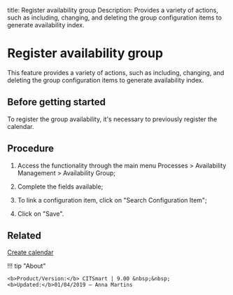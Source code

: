 title: Register availability group
Description: Provides a variety of actions, such as including, changing, and deleting the group configuration items to generate availability index.
# Register availability group

This feature provides a variety of actions, such as including, changing, and deleting the group configuration items to generate availability index.

Before getting started
--------------------------

To register the group availability, it's necessary to previously register the
calendar.

Procedure
-------------

1.  Access the functionality through the main menu Processes \> Availability
    Management \> Availability Group;

2.  Complete the fields available;

3.  To link a configuration item, click on "Search Configuration Item";

4.  Click on "Save".

Related
-------

[Create calendar](/en-us/citsmart-platform-8/platform-administration/time/create-calendar.html)


!!! tip "About"

    <b>Product/Version:</b> CITSmart | 9.00 &nbsp;&nbsp;
    <b>Updated:</b>01/04/2019 – Anna Martins
